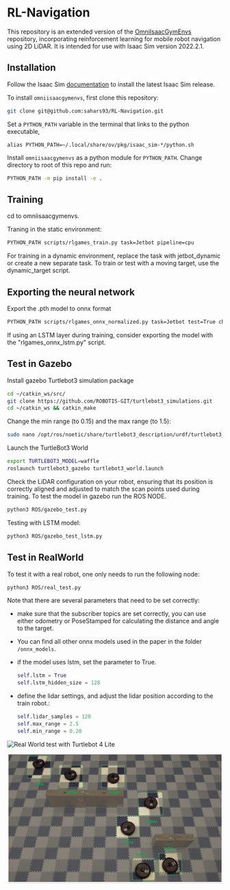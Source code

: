 # RL-Navigation

This repository is an extended version of the [OmniIsaacGymEnvs](https://github.com/isaac-sim/OmniIsaacGymEnvs) repository, incorporating reinforcement learning for mobile robot navigation using 2D LiDAR. It is intended for use with Isaac Sim version 2022.2.1.

## Installation


Follow the Isaac Sim [documentation](https://github.com/NVIDIA-Omniverse/OmniIsaacGymEnvs) to install the latest Isaac Sim release.


To install `omniisaacgymenvs`, first clone this repository:

```bash
git clone git@github.com:sahars93/RL-Navigation.git
```

Set a `PYTHON_PATH` variable in the terminal that links to the python executable, 

```
alias PYTHON_PATH=~/.local/share/ov/pkg/isaac_sim-*/python.sh
```

Install `omniisaacgymenvs` as a python module for `PYTHON_PATH`. Change directory to root of this repo and run:

```bash
PYTHON_PATH -m pip install -e .
```

## Training

cd to omniisaacgymenvs.

Traning in the static environment:

```bash
PYTHON_PATH scripts/rlgames_train.py task=Jetbot pipeline=cpu
```
For training in a dynamic environment, replace the task with jetbot_dynamic or create a new separate task. To train or test with a moving target, use the dynamic_target script.


## Exporting the neural network

Export the .pth model to onnx format

```bash
PYTHON_PATH scripts/rlgames_onnx_normalized.py task=Jetbot test=True checkpoint=CHECKPOINT_PATH pipeline=cpu
```
If using an LSTM layer during training, consider exporting the model with the "rlgames_onnx_lstm.py" script.


## Test in Gazebo

Install gazebo Turtlebot3 simulation package

```bash
cd ~/catkin_ws/src/
git clone https://github.com/ROBOTIS-GIT/turtlebot3_simulations.git
cd ~/catkin_ws && catkin_make
```
Change the min range (to 0.15) and the max range (to 1.5):

```bash
sudo nano /opt/ros/noetic/share/turtlebot3_description/urdf/turtlebot3_waffle.gazebo.xacro
```

Launch the TurtleBot3 World


```bash
export TURTLEBOT3_MODEL=waffle
roslaunch turtlebot3_gazebo turtlebot3_world.launch
```
Check the LiDAR configuration on your robot, ensuring that its position is correctly aligned and adjusted to match the scan points used during training.
To test the model in gazebo run the ROS NODE.

```bash
python3 ROS/gazebo_test.py
```

Testing with LSTM model:

```bash
python3 ROS/gazebo_test_lstm.py
```

## Test in RealWorld

To test it with a real robot, one only needs to run the following node: 

```bash
python3 ROS/real_test.py
```

Note that there are several parameters that need to be set correctly:
- make sure that the subscriber topics are set correctly, you can use either odometry or PoseStamped for calculating the distance and angle to the target.

- You can find all other onnx models used in the paper in the folder ```/onnx_models```. 

- if the model uses lstm, set the parameter to True.
    ```python
    self.lstm = True
    self.lstm_hidden_size = 128
    ```
- define the lidar settings, and adjust the lidar position according to the train robot.:
    ```python
    self.lidar_samples = 120
    self.max_range = 2.5 
    self.min_range = 0.20 

![Real World test with Turtlebot 4 Lite](omniisaacgymenvs/img/realworld.gif)

![Real World test with Turtlebot 4 Lite](omniisaacgymenvs/img/realworld.png)
